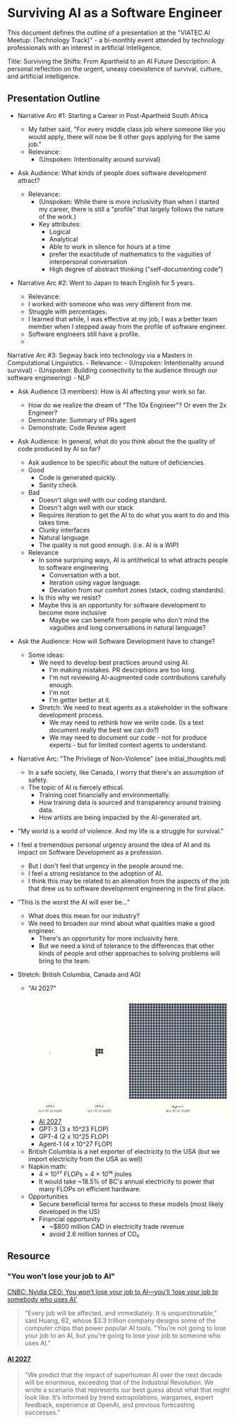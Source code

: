 # Surviving AI as a Software Engineer

This document defines the outline of a presentation at the "VIATEC AI Meetup: (Technology Track)" - a bi-monthly event attended by technology professionals with an interest in artificial intelligence. 

Title: Surviving the Shifts: From Apartheid to an AI Future
Description: A personal reflection on the urgent, uneasy coexistence of survival, culture, and artificial intelligence.

## Presentation Outline

- Narrative Arc #1: Starting a Career in Post-Apartheid South Africa
  - My father said, "For every middle class job where someone like you would apply, there will now be 8 other guys applying for the same job."
  - Relevance:
    - (Unspoken: Intentionality around survival)

- Ask Audience: What kinds of people does software development attract?
  - Relevance:
    - (Unspoken: While there is more inclusivity than when I started my career, there is still a "profile" that largely follows the nature of the work.)
    - Key attributes:
        - Logical
        - Analytical
        - Able to work in silence for hours at a time 
        - prefer the exactitude of mathematics to the vaguities of interpersonal conversation
        - High degree of abstract thinking ("self-documenting code")

- Narrative Arc #2: Went to Japan to teach English for 5 years.
    - Relevance:
    - I worked with someone who was very different from me.
    - Struggle with percentages.
    - I learned that while, I was effective at my job, I was a better team member when I stepped away from the profile of software engineer.
    - Software engineers still have a profile.
    - 

Narrative Arc #3: Segway back into technology via a Masters in Computational Linguistics.
    - Relevance:
        - (Unspoken: Intentionality around survival)
        - (Unspoken: Building connectivity to the audience through our software engineering)
        - NLP

- Ask Audience (3 members): How is AI affecting your work so far.
    - How do we realize the dream of "The 10x Engineer"? Or even the 2x Engineer?
    - Demonstrate: Summary of PRs agent
    - Demonstrate: Code Review agent


- Ask Audience: In general, what do you think about the the quality of code produced by AI so far?
    - Ask audience to be specific about the nature of deficiencies.
    - Good
        - Code is generated quickly.
        - Sanity check
    - Bad
        - Doesn't align well with our coding standard.
        - Doesn't align well with our stack
        - Requires iteration to get the AI to do what you want to do and this takes time.
        - Clunky interfaces
        - Natural language
        - The quality is not good enough. (i.e. AI is a WIP)
    - Relevance
        - In some surprising ways, AI is antithetical to what attracts people to software engineering
            - Conversation with a bot.
            - Iteration using vague language.
            - Deviation from our comfort zones (stack, coding standards).
        - Is this why we resist?
        - Maybe this is an opportunity for software development to become more inclusive
            - Maybe we can benefit from people who don't mind the vaguities and long conversations in natural language?

- Ask the Audience: How will Software Development have to change?
    - Some ideas:
        - We need to develop best practices around using AI.
            - I'm making mistakes. PR descriptions are too long.
            - I'm not reviewing AI-augmented code contributions carefully enough.
            - I'm not 
            - I'm getter better at it.
        - Stretch: We need to treat agents as a stakeholder in the software development process.
            - We may need to rethink how we write code. (Is a text document really the best we can do?)
            - We may need to document our code - not for produce experts - but for limited context agents to understand. 
    
- Narrative Arc: "The Privilege of Non-Violence" (see initial_thoughts.md)
    - In a safe society, like Canada, I worry that there's an assumption of safety.
    - The topic of AI is fiercely ethical.
        - Training cost financially and environmentally.
        - How training data is sourced and transparency around training data.
        - How artists are being impacted by the AI-generated art.

- "My world is a world of violence. And my life is a struggle for survival."

- I feel a tremendous personal urgency around the idea of AI and its impact on Software Development as a profession.
    - But I don't feel that urgency in the people around me.
    - I feel a strong resistance to the adoption of AI.
    - I think this may be related to an alienation from the aspects of the job that drew us to software development engineering in the first place.

- "This is the worst the AI will ever be..." 
    - What does this mean for our industry?
    - We need to broaden our mind about what qualities make a good engineer.
        - There's an opportunity for more inclusivity here.
        - But we need a kind of tolerance to the differences that other kinds of people and other approaches to solving problems will bring to the team.
        
- Stretch: British Columbia, Canada and AGI
    - "AI 2027"
        ![Illustration of Compute to train Agent-1](resources/compute.png)
        - [AI 2027](https://ai-2027.com)
        - GPT-3 (3 x 10^23 FLOP)
        - GPT-4 (2 x 10^25 FLOP)
        - Agent-1 (4 x 10^27 FLOP)
    - British Columbia is a net exporter of electricity to the USA (but we import electricity from the USA as well)
    - Napkin math:
        - 4 × 10²⁷ FLOPs = 4 × 10¹⁶ joules
        - It would take ~18.5% of BC's annual electricity to power that many FLOPs on efficient hardware.
    - Opportunities
        - Secure beneficial terms for access to these models (most likely developed in the US)
        - Financial opportunity 
            - ~$800 million CAD in electricity trade revenue
            - avoid 2.6 million tonnes of CO₂
 

##  Resource

### "You won't lose your job to AI"

[CNBC: Nvidia CEO: You won’t lose your job to AI—you’ll ‘lose your job to somebody who uses AI’](https://www.cnbc.com/2025/05/28/nvidia-ceo-jensen-huang-youll-lose-your-job-to-somebody-who-uses-ai.html) 

> "Every job will be affected, and immediately. It is unquestionable," said Huang, 62, whose $3.3 trillion company designs some of the computer chips that power popular AI tools. "You're not going to lose your job to an AI, but you're going to lose your job to someone who uses AI."

#### [AI 2027](https://ai-2027.com)

> "We predict that the impact of superhuman AI over the next decade will be enormous, exceeding that of the Industrial Revolution. We wrote a scenario that represents our best guess about what that might look like. It’s informed by trend extrapolations, wargames, expert feedback, experience at OpenAI, and previous forecasting successes."